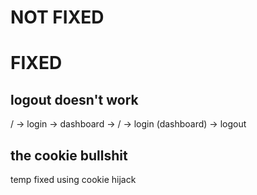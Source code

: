 
# NOT FIXED

# FIXED

## logout doesn't work
/ -> login -> dashboard -> / -> login (dashboard) -> logout

## the cookie bullshit
temp fixed using cookie hijack
